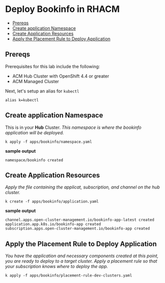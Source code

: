# Deploy Bookinfo in RHACM
- [Prereqs](#prereqs)
- [Create application Namespace](#create-application-namespace)
- [Create Application Resources](#create-application-resources)
- [Apply the Placement Rule to Deploy Application](#apply-the-placement-rule-to-deploy-application)

## Prereqs
Prerequisites for this lab include the following:
- ACM Hub Cluster with OpenShift 4.4 or greater
- ACM Managed Cluster

Next, let's setup an alias for `kubectl`
```
alias k=kubectl
```

## Create application Namespace
This is in your **Hub** Cluster.
_This namespace is where the bookinfo application will be deployed._
```
k apply -f apps/bookinfo/namespace.yaml
```
**sample output**
```
namespace/bookinfo created
```

## Create Application Resources
_Apply the file containing the applicat, subscription, and channel on the hub cluster._
```
k create -f apps/bookinfo/application.yaml
```
**sample output**
```
channel.apps.open-cluster-management.io/bookinfo-app-latest created
application.app.k8s.io/bookinfo-app created
subscription.apps.open-cluster-management.io/bookinfo-app created
```

## Apply the Placement Rule to Deploy Application
_You have the application and necessary components created at this point, you are ready to deploy to a target cluster. Apply a placement rule so that your subscription knows where to deploy the app._
```
k apply -f apps/bookinfo/placement-rule-dev-clusters.yaml
```
